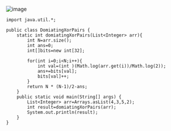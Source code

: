 ![image](https://github.com/user-attachments/assets/9a570040-32d3-43e9-bd20-9362c41c702c)

```
import java.util.*;

public class DomiatingXorPairs {
    static int domiatingXorPairs(List<Integer> arr){
        int N=arr.size();
        int ans=0;
        int[]bits=new int[32];

        for(int i=0;i<N;i++){
            int val=(int )(Math.log(arr.get(i))/Math.log(2));
            ans+=bits[val];
            bits[val]++;
        }
        return N * (N-1)/2-ans;
    }
    public static void main(String[] args) {
        List<Integer> arr=Arrays.asList(4,3,5,2);
        int result=domiatingXorPairs(arr);
        System.out.println(result);
    }
}

```
